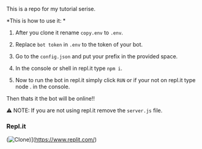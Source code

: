 This is a repo for my tutorial serise.

*This is how to use it: *

1. After you clone it rename `copy.env` to `.env`.


2. Replace `bot token` in `.env` to the token of your bot.


3. Go to the `config.json` and put your prefix in the provided space.


4. In the console or shell in repl.it type ` npm i `.


5. Now to run the bot in repl.it simply click `RUN` or if your not on repl.it type node . in the console.

Then thats it the bot will be online!!


⚠ NOTE: If you are not using repl.it remove the `server.js` file.

### Repl.it
(![Clone](https://user-images.githubusercontent.com/77684468/113480246-02add100-94b1-11eb-9301-f5aa3faab057.png))](https://www.replit.com/)
